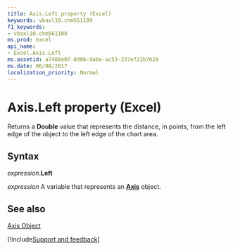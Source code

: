 ```yaml
---
title: Axis.Left property (Excel)
keywords: vbaxl10.chm561109
f1_keywords:
- vbaxl10.chm561109
ms.prod: excel
api_name:
- Excel.Axis.Left
ms.assetid: a7408e07-8d06-9abe-ac53-337e721b7628
ms.date: 06/08/2017
localization_priority: Normal
---
```



# Axis.Left property (Excel)

Returns a  **Double** value that represents the distance, in points, from the left edge of the object to the left edge of the chart area.


## Syntax

_expression_.**Left**

_expression_ A variable that represents an **[Axis](Excel.Axis(object).md)** object.


## See also


[Axis Object](Excel.Axis(object).md)

[!include[Support and feedback](~/includes/feedback-boilerplate.md)]